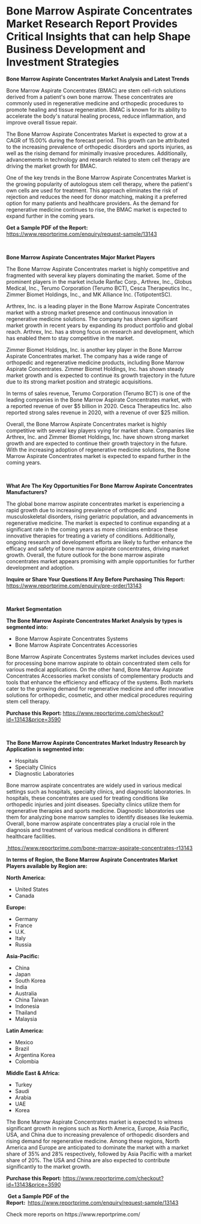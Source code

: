 <p><h1>Bone Marrow Aspirate Concentrates Market Research Report Provides Critical Insights that can help Shape Business Development and Investment Strategies</h1></p><p><strong>Bone Marrow Aspirate Concentrates Market Analysis and Latest Trends</strong></p>
<p><p>Bone Marrow Aspirate Concentrates (BMAC) are stem cell-rich solutions derived from a patient's own bone marrow. These concentrates are commonly used in regenerative medicine and orthopedic procedures to promote healing and tissue regeneration. BMAC is known for its ability to accelerate the body's natural healing process, reduce inflammation, and improve overall tissue repair.</p><p>The Bone Marrow Aspirate Concentrates Market is expected to grow at a CAGR of 15.00% during the forecast period. This growth can be attributed to the increasing prevalence of orthopedic disorders and sports injuries, as well as the rising demand for minimally invasive procedures. Additionally, advancements in technology and research related to stem cell therapy are driving the market growth for BMAC.</p><p>One of the key trends in the Bone Marrow Aspirate Concentrates Market is the growing popularity of autologous stem cell therapy, where the patient's own cells are used for treatment. This approach eliminates the risk of rejection and reduces the need for donor matching, making it a preferred option for many patients and healthcare providers. As the demand for regenerative medicine continues to rise, the BMAC market is expected to expand further in the coming years.</p></p>
<p><strong>Get a Sample PDF of the Report:&nbsp;</strong> <a href="https://www.reportprime.com/enquiry/request-sample/13143">https://www.reportprime.com/enquiry/request-sample/13143</a></p>
<p>&nbsp;</p>
<p><strong>Bone Marrow Aspirate Concentrates Major Market Players</strong></p>
<p><p>The Bone Marrow Aspirate Concentrates market is highly competitive and fragmented with several key players dominating the market. Some of the prominent players in the market include Ranfac Corp., Arthrex, Inc., Globus Medical, Inc., Terumo Corporation (Terumo BCT), Cesca Therapeutics Inc., Zimmer Biomet Holdings, Inc., and MK Alliance Inc. (TotipotentSC).</p><p>Arthrex, Inc. is a leading player in the Bone Marrow Aspirate Concentrates market with a strong market presence and continuous innovation in regenerative medicine solutions. The company has shown significant market growth in recent years by expanding its product portfolio and global reach. Arthrex, Inc. has a strong focus on research and development, which has enabled them to stay competitive in the market.</p><p>Zimmer Biomet Holdings, Inc. is another key player in the Bone Marrow Aspirate Concentrates market. The company has a wide range of orthopedic and regenerative medicine products, including Bone Marrow Aspirate Concentrates. Zimmer Biomet Holdings, Inc. has shown steady market growth and is expected to continue its growth trajectory in the future due to its strong market position and strategic acquisitions.</p><p>In terms of sales revenue, Terumo Corporation (Terumo BCT) is one of the leading companies in the Bone Marrow Aspirate Concentrates market, with a reported revenue of over $5 billion in 2020. Cesca Therapeutics Inc. also reported strong sales revenue in 2020, with a revenue of over $25 million.</p><p>Overall, the Bone Marrow Aspirate Concentrates market is highly competitive with several key players vying for market share. Companies like Arthrex, Inc. and Zimmer Biomet Holdings, Inc. have shown strong market growth and are expected to continue their growth trajectory in the future. With the increasing adoption of regenerative medicine solutions, the Bone Marrow Aspirate Concentrates market is expected to expand further in the coming years.</p></p>
<p>&nbsp;</p>
<p><strong>What Are The Key Opportunities For Bone Marrow Aspirate Concentrates Manufacturers?</strong></p>
<p><p>The global bone marrow aspirate concentrates market is experiencing a rapid growth due to increasing prevalence of orthopedic and musculoskeletal disorders, rising geriatric population, and advancements in regenerative medicine. The market is expected to continue expanding at a significant rate in the coming years as more clinicians embrace these innovative therapies for treating a variety of conditions. Additionally, ongoing research and development efforts are likely to further enhance the efficacy and safety of bone marrow aspirate concentrates, driving market growth. Overall, the future outlook for the bone marrow aspirate concentrates market appears promising with ample opportunities for further development and adoption.</p></p>
<p><strong>Inquire or Share Your Questions If Any Before Purchasing This Report:</strong> <a href="https://www.reportprime.com/enquiry/pre-order/13143">https://www.reportprime.com/enquiry/pre-order/13143</a></p>
<p>&nbsp;</p>
<p><strong>Market Segmentation</strong></p>
<p><strong>The Bone Marrow Aspirate Concentrates Market Analysis by types is segmented into:</strong></p>
<p><ul><li>Bone Marrow Aspirate Concentrates Systems</li><li>Bone Marrow Aspirate Concentrates Accessories</li></ul></p>
<p><p>Bone Marrow Aspirate Concentrates Systems market includes devices used for processing bone marrow aspirate to obtain concentrated stem cells for various medical applications. On the other hand, Bone Marrow Aspirate Concentrates Accessories market consists of complementary products and tools that enhance the efficiency and efficacy of the systems. Both markets cater to the growing demand for regenerative medicine and offer innovative solutions for orthopedic, cosmetic, and other medical procedures requiring stem cell therapy.</p></p>
<p><strong>Purchase this Report:&nbsp;</strong><a href="https://www.reportprime.com/checkout?id=13143&price=3590">https://www.reportprime.com/checkout?id=13143&price=3590</a></p>
<p>&nbsp;</p>
<p><strong>The Bone Marrow Aspirate Concentrates Market Industry Research by Application is segmented into:</strong></p>
<p><ul><li>Hospitals</li><li>Specialty Clinics</li><li>Diagnostic Laboratories</li></ul></p>
<p><p>Bone marrow aspirate concentrates are widely used in various medical settings such as hospitals, specialty clinics, and diagnostic laboratories. In hospitals, these concentrates are used for treating conditions like orthopedic injuries and joint diseases. Specialty clinics utilize them for regenerative therapies and sports medicine. Diagnostic laboratories use them for analyzing bone marrow samples to identify diseases like leukemia. Overall, bone marrow aspirate concentrates play a crucial role in the diagnosis and treatment of various medical conditions in different healthcare facilities.</p></p>
<p><a href="https://www.reportprime.com/bone-marrow-aspirate-concentrates-r13143">&nbsp;https://www.reportprime.com/bone-marrow-aspirate-concentrates-r13143</a></p>
<p><strong>In terms of Region, the Bone Marrow Aspirate Concentrates Market Players available by Region are:</strong></p>
<p>
    <p> <strong> North America: </strong>
        <ul>
            <li>United States</li>
            <li>Canada</li>
        </ul>
        </p> 
    <p> <strong> Europe: </strong>
        <ul>
            <li>Germany</li>
            <li>France</li>
            <li>U.K.</li>
            <li>Italy</li>
            <li>Russia</li>
        </ul>
        </p> 
    <p> <strong> Asia-Pacific: </strong>
        <ul>
            <li>China</li>
            <li>Japan</li>
            <li>South Korea</li>
            <li>India</li>
            <li>Australia</li>
            <li>China Taiwan</li>
            <li>Indonesia</li>
            <li>Thailand</li>
            <li>Malaysia</li>
        </ul>
        </p> 
    <p> <strong> Latin America: </strong>
        <ul>
            <li>Mexico</li>
            <li>Brazil</li>
            <li>Argentina Korea</li>
            <li>Colombia</li>
        </ul>
        </p> 
    <p> <strong> Middle East & Africa: </strong>
        <ul>
            <li>Turkey</li>
            <li>Saudi</li>
            <li>Arabia</li>
            <li>UAE</li>
            <li>Korea</li>
        </ul>
    </p>
    </p>
<p><p>The Bone Marrow Aspirate Concentrates market is expected to witness significant growth in regions such as North America, Europe, Asia Pacific, USA, and China due to increasing prevalence of orthopedic disorders and rising demand for regenerative medicine. Among these regions, North America and Europe are anticipated to dominate the market with a market share of 35% and 28% respectively, followed by Asia Pacific with a market share of 20%. The USA and China are also expected to contribute significantly to the market growth.</p></p>
<p><strong>Purchase this Report: </strong><a href="https://www.reportprime.com/checkout?id=13143&price=3590">https://www.reportprime.com/checkout?id=13143&price=3590</a></p>
<p>&nbsp;<strong>Get a Sample PDF of the Report:&nbsp;&nbsp;</strong><a href="https://www.reportprime.com/enquiry/request-sample/13143">https://www.reportprime.com/enquiry/request-sample/13143</a></p>
<p><strong></strong></p>
<p>Check more reports on https://www.reportprime.com/</p>